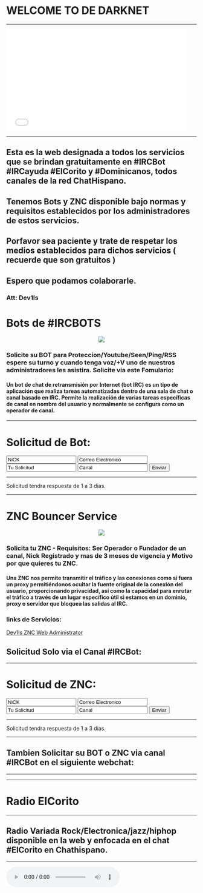 #   WELCOME TO DE DARKNET
---
<iframe src="//giphy.com/embed/3og0ItTQ85aWPAv32g" width="480" height="267" frameBorder="0" class="giphy-embed" allowFullScreen></iframe>

---
## Esta es la web designada a todos los servicios que se brindan gratuitamente en #IRCBot #IRCayuda #ElCorito y #Dominicanos, todos canales de la red ChatHispano.

## Tenemos Bots y ZNC disponible bajo normas y requisitos establecidos por los administradores de estos servicios.

## Porfavor sea paciente y trate de respetar los medios establecidos para dichos servicios ( recuerde que son gratuitos )

## Espero que podamos colaborarle.

### Att: Dev1ls
 

# Bots de #IRCBOTS

<center><img src="http://2.bp.blogspot.com/-5Ih3NRs9ROA/VJI7TPwI_xI/AAAAAAAAALY/UHOUuJ-hafg/s1600/How%2Bto%2Binstall%2BEggdrop.png"></center>

                                
### Solicite su BOT para Proteccion/Youtube/Seen/Ping/RSS espere su turno y cuando tenga voz/+V uno de nuestros administradores les asistira. Solicite via este Fomulario:

#### Un bot de chat de retransmisión por Internet (bot IRC) es un tipo de aplicación que realiza tareas automatizadas dentro de una sala de chat o canal basado en IRC. Permite la realización de varias tareas específicas de canal en nombre del usuario y normalmente se configura como un operador de canal. 
---
# Solicitud de Bot:
<form action="https://formspree.io/info@ericbatista.com"
      method="POST">
    <input type="text" name="Nick" value="NiCK">
    <input type="email" name="Correo" value="Correo Electronico">    
    <input type="text" name="Solicitud" value="Tu Solicitud">
    <input type="text" name="Canal" value="Canal">
    <input type="submit" value="Enviar">
</form>

---

Solicitud tendra respuesta de 1 a 3 dias.

---

# ZNC Bouncer Service

<center><img src="http://www.clker.com/cliparts/5/1/b/d/11954315391526924611beastie_freebsd_daemon_r_02.svg.med.png"></center>

### Solicita tu ZNC - Requisitos: Ser Operador o Fundador de un canal, Nick Registrado y mas de 3 meses de vigencia y Motivo por que quieres tu ZNC.

#### Una ZNC nos permite transmitir el tráfico y las conexiones como si fuera un proxy permitiéndonos ocultar la fuente original de la conexión del usuario, proporcionando privacidad, así como la capacidad para enrutar el tráfico a través de un lugar específico útil si estamos en un dominio, proxy o servidor que bloquea las salidas al IRC.

### links de Servicios:
[Dev1ls ZNC Web Administrator](http://Dev1ls.hopto.org:31337)

## Solicitud Solo via el Canal #IRCBot:

---		
# Solicitud de ZNC:
<form action="https://formspree.io/info@ericbatista.com"
      method="POST">
    <input type="text" name="Nick del ZNC" value="NiCK">
    <input type="email" name="Correo" value="Correo Electronico">    
    <input type="text" name="Razon de uso" value="Tu Solicitud">
    <input type="text" name="Canal" value="Canal">
    <input type="submit" value="Enviar">
</form>

---

Solicitud tendra respuesta de 1 a 3 dias.

---


## Tambien Solicitar su BOT  o ZNC via canal #IRCBot en el siguiente webchat:

---


---

          
# Radio ElCorito

---

## Radio Variada Rock/Electronica/jazz/hiphop disponible en la web y enfocada en el chat #ElCorito en Chathispano.

---  
<audio controls autoplay="autoplay"><source src="http://50.22.218.73:32388/;stream.mp3" type="audio/mp3">Your browser does not support the audio element.</audio>

